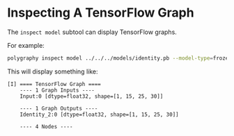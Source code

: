 # Inspecting A TensorFlow Graph

The `inspect model` subtool can display TensorFlow graphs.

For example:

```bash
polygraphy inspect model ../../../models/identity.pb --model-type=frozen
```

This will display something like:

```
[I] ==== TensorFlow Graph ====
    ---- 1 Graph Inputs ----
    Input:0 [dtype=float32, shape=[1, 15, 25, 30]]

    ---- 1 Graph Outputs ----
    Identity_2:0 [dtype=float32, shape=[1, 15, 25, 30]]

    ---- 4 Nodes ----
```
